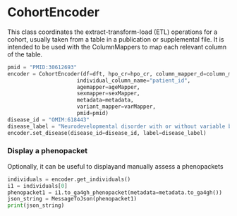 # CohortEncoder

This class coordinates the extract-transform-load (ETL) operations for a cohort, usually taken from 
a table in a publication or supplemental file. It is intended to be used with the ColumnMappers to map
each relevant column of the table.




```python title="CohortEncoder constructor"
pmid = "PMID:30612693"
encoder = CohortEncoder(df=dft, hpo_cr=hpo_cr, column_mapper_d=column_mapper_d, 
                      individual_column_name="patient_id", 
                      agemapper=ageMapper, 
                      sexmapper=sexMapper,
                      metadata=metadata,
                      variant_mapper=varMapper,
                      pmid=pmid)
disease_id = "OMIM:618443"
disease_label = "Neurodevelopmental disorder with or without variable brain abnormalities"
encoder.set_disease(disease_id=disease_id, label=disease_label)
```

### Display a phenopacket

Optionally, it can be useful to displayand manually assess a phenopackets

```python title="Display a phenopacket"
individuals = encoder.get_individuals()
i1 = individuals[0]
phenopacket1 = i1.to_ga4gh_phenopacket(metadata=metadata.to_ga4gh())
json_string = MessageToJson(phenopacket1)
print(json_string)
```




